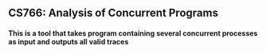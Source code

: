 ## CS766: Analysis of Concurrent Programs
#### This is a tool that takes program containing several concurrent processes as input and outputs all valid traces
